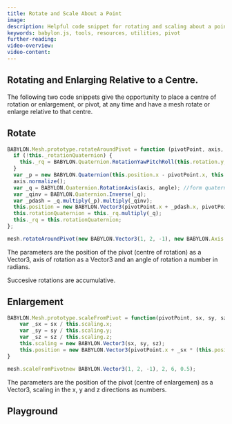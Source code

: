 ```yaml
---
title: Rotate and Scale About a Point
image:
description: Helpful code snippet for rotating and scaling about a point in Babylon.js.
keywords: babylon.js, tools, resources, utilities, pivot
further-reading:
video-overview:
video-content:
---
```


## Rotating and Enlarging Relative to a Centre.

The following two code snippets give the opportunity to place a centre of rotation or enlargement, or pivot, at any time and have a mesh rotate or enlarge relative to that centre.

## Rotate

```javascript
BABYLON.Mesh.prototype.rotateAroundPivot = function (pivotPoint, axis, angle) {
  if (!this._rotationQuaternion) {
    this._rq = BABYLON.Quaternion.RotationYawPitchRoll(this.rotation.y, this.rotation.x, this.rotation.z);
  }
  var _p = new BABYLON.Quaternion(this.position.x - pivotPoint.x, this.position.y - pivotPoint.y, this.position.z - pivotPoint.z, 0);
  axis.normalize();
  var _q = BABYLON.Quaternion.RotationAxis(axis, angle); //form quaternion rotation
  var _qinv = BABYLON.Quaternion.Inverse(_q);
  var _pdash = _q.multiply(_p).multiply(_qinv);
  this.position = new BABYLON.Vector3(pivotPoint.x + _pdash.x, pivotPoint.y + _pdash.y, pivotPoint.z + _pdash.z);
  this.rotationQuaternion = this._rq.multiply(_q);
  this._rq = this.rotationQuaternion;
};

mesh.rotateAroundPivot(new BABYLON.Vector3(1, 2, -1), new BABYLON.Axis.Y(), Math.PI / 4);
```

The parameters are the position of the pivot (centre of rotation) as a Vector3, axis of rotation as a Vector3 and an angle of rotation a number in radians.

Succesive rotations are accumulative.

## Enlargement

```javascript
BABYLON.Mesh.prototype.scaleFromPivot = function(pivotPoint, sx, sy, sz) {
	var _sx = sx / this.scaling.x;
	var _sy = sy / this.scaling.y;
	var _sz = sz / this.scaling.z;
	this.scaling = new BABYLON.Vector3(sx, sy, sz);
	this.position = new BABYLON.Vector3(pivotPoint.x + _sx * (this.position.x - pivotPoint.x), pivotPoint.y + _sy * (this.position.y - pivotPoint.y), pivotPoint.z + _sz * (this.position.z - pivotPoint.z));
}

mesh.scaleFromPivotnew BABYLON.Vector3(1, 2, -1), 2, 6, 0.5);
```

The parameters are the position of the pivot (centre of enlargemen) as a Vector3, scaling in the x, y and z directions as numbers.

## Playground

<Playground id="#1MKHR9#2" title="Rotating and Enlarging Relative to a Centre" description=""/>
